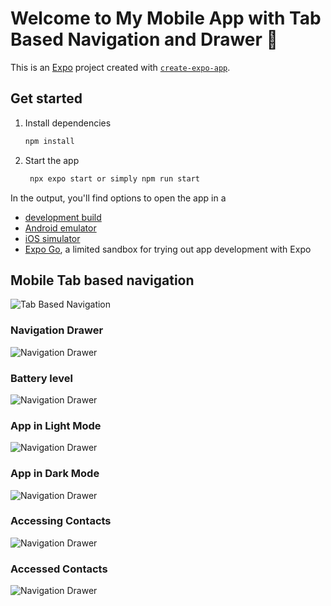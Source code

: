 # Welcome to My Mobile App with Tab Based Navigation and Drawer 👋

This is an [Expo](https://expo.dev) project created with [`create-expo-app`](https://www.npmjs.com/package/create-expo-app).

## Get started

1. Install dependencies

   ```bash
   npm install
   ```

2. Start the app

   ```bash
    npx expo start or simply npm run start
   ```

In the output, you'll find options to open the app in a

- [development build](https://docs.expo.dev/develop/development-builds/introduction/)
- [Android emulator](https://docs.expo.dev/workflow/android-studio-emulator/)
- [iOS simulator](https://docs.expo.dev/workflow/ios-simulator/)
- [Expo Go](https://expo.dev/go), a limited sandbox for trying out app development with Expo

## Mobile Tab based navigation

![Tab Based Navigation](./assets//images/tabBasedMenu.jpg)

### Navigation Drawer

![Navigation Drawer](./assets/images/drawer.jpg)

### Battery level

![Navigation Drawer](./assets/images/battery.jpg)

### App in Light Mode

![Navigation Drawer](./assets/images/appLightMode.jpg)

### App in Dark Mode

![Navigation Drawer](./assets/images/appDarkMode.jpg)

### Accessing Contacts

![Navigation Drawer](./assets/images/accessingContacts.jpg)

### Accessed Contacts

![Navigation Drawer](./assets/images/contacts.PNG)
